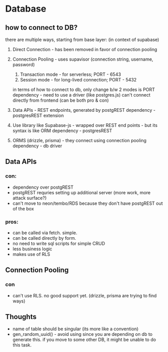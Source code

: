 # Database

## how to connect to DB?

there are multiple ways, starting from base layer: (in context of supabase)

1. Direct Connection - has been removed in favor of connection pooling
2. Connection Pooling - uses supavisor (connection string, username, password)

   1. Transaction mode - for serverless; PORT - 6543
   2. Session mode - for long-lived connection; PORT - 5432

   in terms of how to connect to db, only change b/w 2 modes is PORT
   dependency - need to use a driver (like postgres.js)
   can't connect directly from frontend (can be both pro & con)

3. Data APIs - REST endpoints, generated by postgREST
   dependency - postgresREST extension

4. Use library like Supabase-js - wrapped over REST end points - but its syntax is like ORM
   dependency - postgresREST

5. ORMS (drizzle, prisma) - they connect using connection pooling
   dependency - db driver

## Data APIs

### con:

- dependency over postgREST
- postgREST requries setting up additional server (more work, more attack surface?)
- can't move to neon/tembo/RDS because they don't have postgREST out of the box

### pros:

- can be called via fetch. simple.
- can be called directly by form.
- no need to write sql scripts for simple CRUD
- less business logic
- makes use of RLS

## Connection Pooling

### con

- can't use RLS. no good support yet. (drizzle, prisma are trying to find ways)

## Thoughts

- name of table should be singular (its more like a convention)
- gen_random_uuid() - avoid using since you are depending on db to generate this. if you move to some other DB, it might be unable to do this task.
